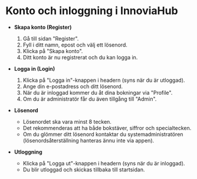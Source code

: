 # Konto och inloggning i InnoviaHub

- **Skapa konto (Register)**  
  1. Gå till sidan "Register".  
  2. Fyll i ditt namn, epost och välj ett lösenord.  
  3. Klicka på "Skapa konto".  
  4. Ditt konto är nu registrerat och du kan logga in.

- **Logga in (Login)**  
  1. Klicka på "Logga in"-knappen i headern (syns när du är utloggad).  
  2. Ange din e-postadress och ditt lösenord. 
  4. När du är inloggad kommer du åt dina bokningar via "Profile".  
  5. Om du är administratör får du även tillgång till "Admin".

- **Lösenord**  
  - Lösenordet ska vara minst 8 tecken.  
  - Det rekommenderas att ha både bokstäver, siffror och specialtecken.  
  - Om du glömmer ditt lösenord kontaktar du systemadministratören (lösenordsåterställning hanteras ännu inte via appen).

- **Utloggning**  
  - Klicka på "Logga ut"-knappen i headern (syns när du är inloggad).  
  - Du blir utloggad och skickas tillbaka till startsidan.  
